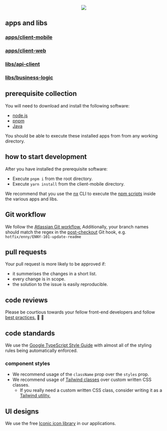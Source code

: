 <p style="text-align: center;"><img src="https://pbs.twimg.com/profile_banners/1332436193661886466/1614728551/1500x500"></p>

## apps and libs

### [apps/client-mobile](apps/client-mobile/README.md)

### [apps/client-web](apps/client-web/README.md)

### [libs/api-client](libs/api-client/README.md)

### [libs/business-logic](libs/business-logic/README.md)

## prerequisite collection

You will need to download and install the following software:

- [node.js](https://nodejs.org/en/)
- [pnpm](https://pnpm.io/)
- [Java](https://www.oracle.com/au/java/technologies/javase-downloads.html)

You should be able to execute these installed apps from from any working directory.

## how to start development

After you have installed the prerequisite software:

- Execute `pnpm i` from the root directory.
- Execute `yarn install` from the client-mobile directory.

We recommend that you use the [nx](https://nx.dev/latest/react/cli/run) CLI to execute the [npm scripts](https://docs.npmjs.com/cli/v7/using-npm/scripts) inside the various apps and libs.

## Git workflow

We follow the [Atlassian Git workflow.](https://www.atlassian.com/git/tutorials/comparing-workflows/gitflow-workflow) Additionally, your branch names should match the regex in the [post-checkout](.husky/post-checkout) Git hook, e.g. `hotfix/enny/ENNY-101-update-readme`


## pull requests

Your pull request is more likely to be approved if:

- it summerises the changes in a short list.
- every change is in scope.
- the solution to the issue is easily reproducible.

## code reviews

Please be courtious towards your fellow front-end developers and follow [best practices.](https://smartbear.com/learn/code-review/best-practices-for-peer-code-review/) 🦅 🐺

## code standards

We use the [Google TypeScript Style Guide](https://google.github.io/styleguide/tsguide.html) with
almost all of the styling rules being automatically enforced.

### component styles

- We recommend usage of the `className` prop over the `styles` prop.
- We recommend usage of [Tailwind classes](https://tailwindcss.com/docs) over custom written CSS classes.
  - If you really need a custom written CSS class, consider writing it as a [Tailwind utility.](https://tailwindcss.com/docs/adding-new-utilities)

## UI designs

We use the free [Iconic icon library](https://iconic.app/) in our applications.
